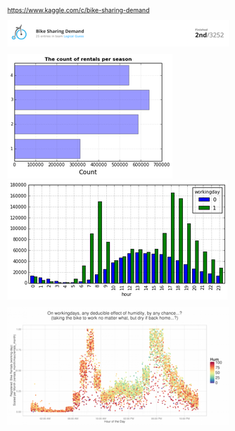 https://www.kaggle.com/c/bike-sharing-demand

![ ](bike-2.png)

![Rentals by Season](by_season.png) ![Rentals by Hour](by_hour.png)

![ ](humidity__registered_rentals_scaledpermonth.png)
